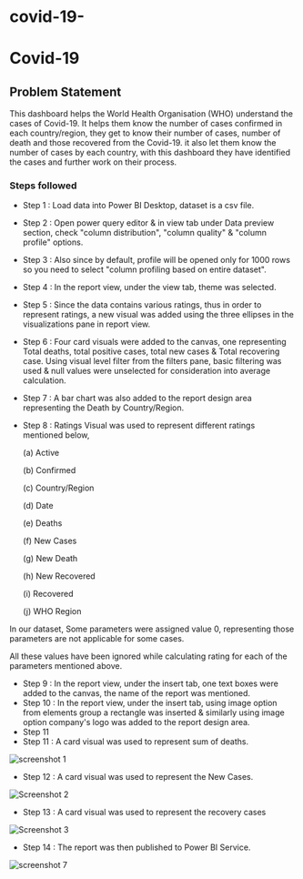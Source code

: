 # covid-19-

# Covid-19

## Problem Statement

This dashboard helps the World Health Organisation (WHO) understand the cases of Covid-19. It helps them know the number of cases confirmed in each country/region, they get to know their number of cases, number of death and those recovered from the Covid-19. it also let them know the number of cases by each country, with this dashboard they have identified the cases and further work on their process.


### Steps followed 

- Step 1 : Load data into Power BI Desktop, dataset is a csv file.
- Step 2 : Open power query editor & in view tab under Data preview section, check "column distribution", "column quality" & "column profile" options.
- Step 3 : Also since by default, profile will be opened only for 1000 rows so you need to select "column profiling based on entire dataset".
- Step 4 : In the report view, under the view tab, theme was selected.
- Step 5 : Since the data contains various ratings, thus in order to represent ratings, a new visual was added using the three ellipses in the visualizations pane in report view. 
- Step 6 : Four card visuals were added to the canvas, one representing Total deaths, total positive cases, total new cases & Total recovering case.
           Using visual level filter from the filters pane, basic filtering was used & null values were unselected for consideration into average calculation.
- Step 7 : A bar chart was also added to the report design area representing the Death by Country/Region. 
- Step 8 : Ratings Visual was used to represent different ratings mentioned below,

  (a) Active

  (b) Confirmed

  (c) Country/Region

  (d) Date

  (e) Deaths

  (f) New Cases

  (g) New Death

  (h) New Recovered

  (i) Recovered

  (j) WHO Region

  
In our dataset, Some parameters were assigned value 0, representing those parameters are not applicable for some cases.

All these values have been ignored while calculating rating for each of the parameters mentioned above.

- Step 9 : In the report view, under the insert tab, one text boxes were added to the canvas, the name of the report was mentioned.
- Step 10 : In the report view, under the insert tab, using image option from elements group a rectangle was inserted & similarly using image option company's logo was added to the report design area. 
- Step 11
- Step 11 : A card visual was used to represent sum of deaths.

![screenshot 1](https://github.com/user-attachments/assets/20c8e280-83f8-4567-b6bd-c722bfad7787)

        
 - Step 12 : A card visual was used to represent the New  Cases.

![Screenshot 2](https://github.com/user-attachments/assets/53c1c523-c616-4a69-9338-f20b3320aed4)



 - Step 13 : A card visual was used to represent the recovery cases

![Screenshot 3](https://github.com/user-attachments/assets/59550f47-3534-48d3-a1c8-18e630b43081)



 - Step 14 : The report was then published to Power BI Service.


![screenshot 7](https://github.com/user-attachments/assets/d7addd93-b0ac-424a-b61f-a666e547ae8f)
